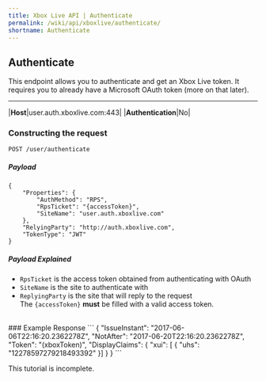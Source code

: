 ```yaml
---
title: Xbox Live API | Authenticate
permalink: /wiki/api/xboxlive/authenticate/
shortname: Authenticate
---
```

## Authenticate
This endpoint allows you to authenticate and get an Xbox Live token. It requires you to already have a Microsoft OAuth token (more on that later).

---

|**Host**|user.auth.xboxlive.com:443|
|**Authentication**|No|
  
### Constructing the request
```
POST /user/authenticate
```
  
##### Payload

```
{
    "Properties": {
        "AuthMethod": "RPS",
        "RpsTicket": "{accessToken}",
        "SiteName": "user.auth.xboxlive.com"
    },
    "RelyingParty": "http://auth.xboxlive.com",
    "TokenType": "JWT"
}
```
  
##### Payload Explained
* `RpsTicket` is the access token obtained from authenticating with OAuth  
* `SiteName` is the site to authenticate with  
* `ReplyingParty` is the site that will reply to the request  
The `{accessToken}` **must** be filled with a valid access token.  
  
<br>
### Example Response
```
{
    "IssueInstant": "2017-06-06T22:16:20.2362278Z",
    "NotAfter": "2017-06-20T22:16:20.2362278Z",
    "Token": "(xboxToken)",
    "DisplayClaims": {
        "xui": [
        {
            "uhs": "12278597279218493392"
        }]
    }
}
```

This tutorial is incomplete.
